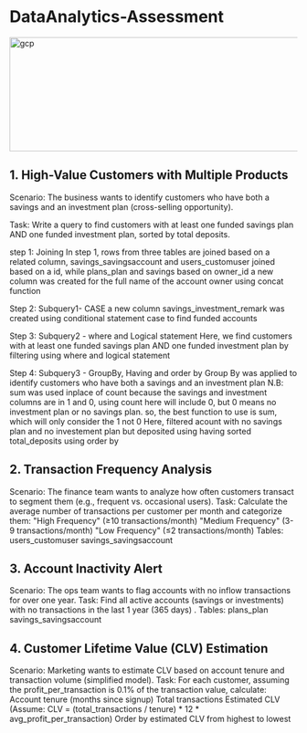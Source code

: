 # DataAnalytics-Assessment
<img src="https://th.bing.com/th/id/R.0b82bd3f316847a00b856cbf5b79588e?rik=%2blPRZmEymS1w4w&pid=ImgRaw&r=0" alt="gcp" width="3000" height="200"/>


## 1. High-Value Customers with Multiple Products
<p> Scenario: The business wants to identify customers who have both a savings and an investment plan (cross-selling opportunity).
	
Task: Write a query to find customers with at least one funded savings plan AND one funded investment plan, sorted by total deposits.</p>

step 1: Joining
In step 1, rows from three tables are joined based on a related column, savings_savingsaccount and users_customuser joined based on a id, while plans_plan and savings based on owner_id
a new column was created for the full name of the account owner using concat function

Step 2: Subquery1- CASE
a new column savings_investment_remark was created using conditional statement case to find funded accounts

Step 3: Subquery2 - where and Logical statement
Here, we find customers with at least one funded savings plan AND one funded investment plan by filtering using where and logical statement


Step 4: Subquery3 - GroupBy, Having and order by
Group By was applied to identify customers who have both a savings and an investment plan
N.B: sum was used inplace of count because the savings and investment columns are in 1 and 0, using count here will include 0, but 0 means no investment plan or no savings plan. so, the best function to use is sum, which will only consider the 1 not 0
Here, filtered acount with no savings plan and no investement plan but deposited using having 
sorted total_deposits using order by





## 2. Transaction Frequency Analysis
Scenario: The finance team wants to analyze how often customers transact to segment them (e.g., frequent vs. occasional users).
Task: Calculate the average number of transactions per customer per month and categorize them:
"High Frequency" (≥10 transactions/month)
"Medium Frequency" (3-9 transactions/month)
"Low Frequency" (≤2 transactions/month)
Tables:
users_customuser
savings_savingsaccount

## 3. Account Inactivity Alert
Scenario: The ops team wants to flag accounts with no inflow transactions for over one year.
Task: Find all active accounts (savings or investments) with no transactions in the last 1 year (365 days) .
Tables:
plans_plan
savings_savingsaccount

				
## 4. Customer Lifetime Value (CLV) Estimation
Scenario: Marketing wants to estimate CLV based on account tenure and transaction volume (simplified model).
Task: For each customer, assuming the profit_per_transaction is 0.1% of the transaction value, calculate:
Account tenure (months since signup)
Total transactions
Estimated CLV (Assume: CLV = (total_transactions / tenure) * 12 * avg_profit_per_transaction)
Order by estimated CLV from highest to lowest
